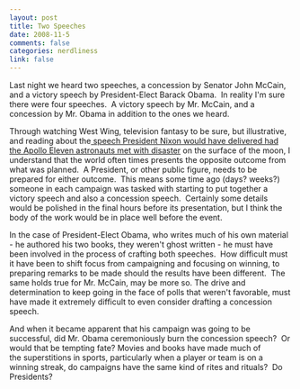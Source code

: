 ```yaml
--- 
layout: post
title: Two Speeches
date: 2008-11-5
comments: false
categories: nerdliness
link: false
---
```

Last night we heard two speeches, a concession by Senator John McCain, and a victory speech by President-Elect Barack Obama.  In reality I'm sure there were four speeches.  A victory speech by Mr. McCain, and a concession by Mr. Obama in addition to the ones we heard.

Through watching West Wing, television fantasy to be sure, but illustrative, and reading about the<a title="In Event of Moon Disaster" href="http://en.wikisource.org/wiki/In_Event_of_Moon_Disaster"> speech President Nixon would have delivered had the Apollo Eleven astronauts met with disaster</a> on the surface of the moon, I understand that the world often times presents the opposite outcome from what was planned.  A President, or other public figure, needs to be prepared for either outcome.  This means some time ago (days? weeks?) someone in each campaign was tasked with starting to put together a victory speech and also a concession speech.  Certainly some details would be polished in the final hours before its presentation, but I think the body of the work would be in place well before the event.

In the case of President-Elect Obama, who writes much of his own material - he authored his two books, they weren't ghost written - he must have been involved in the process of crafting both speeches.  How difficult must it have been to shift focus from campaigning and focusing on winning, to preparing remarks to be made should the results have been different.  The same holds true for Mr. McCain, may be more so. The drive and determination to keep going in the face of polls that weren't favorable, must have made it extremely difficult to even consider drafting a concession speech.

And when it became apparent that his campaign was going to be successful, did Mr. Obama ceremoniously burn the concession speech?  Or would that be tempting fate? Movies and books have made much of the superstitions in sports, particularly when a player or team is on a winning streak, do campaigns have the same kind of rites and rituals?  Do Presidents?
